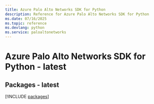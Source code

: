 ```yaml
---
title: Azure Palo Alto Networks SDK for Python
description: Reference for Azure Palo Alto Networks SDK for Python
ms.date: 07/16/2025
ms.topic: reference
ms.devlang: python
ms.service: paloaltonetworks
---
```

# Azure Palo Alto Networks SDK for Python - latest
## Packages - latest
[!INCLUDE [packages](palo-alto-networks-index.md)]